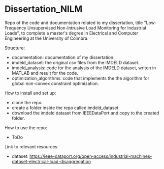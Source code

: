 # Dissertation_NILM
Repo of the code and documentation related to my dissertation, title "Low-Frequency Unsupervised Non-Intrusive Load Monitoring for Industrial Loads", to complete a master's degree in Electrical and Computer Engineering at the University of Coimbra.


 Structure:
- documentation: documentation of my dissertation.
- imdeld_dataset: the original csv files from the IMDELD dataset.
- imdeld_analysis: code for the analysis of the IMDELD dataset, writen in MATLAB and result for the code.
- optimization_algorithms: code that implements the the algorithm for global non-convex constraint optimization.

How to install and set up:
- clone the repo.
- create a folder inside the repo called imdeld_dataset.
- download the imdeld dataset from IEEEDataPort and copy to the created folder.

How to use the repo:
- ToDo

Link to relevant resources:
- dataset: https://ieee-dataport.org/open-access/industrial-machines-dataset-electrical-load-disaggregation
